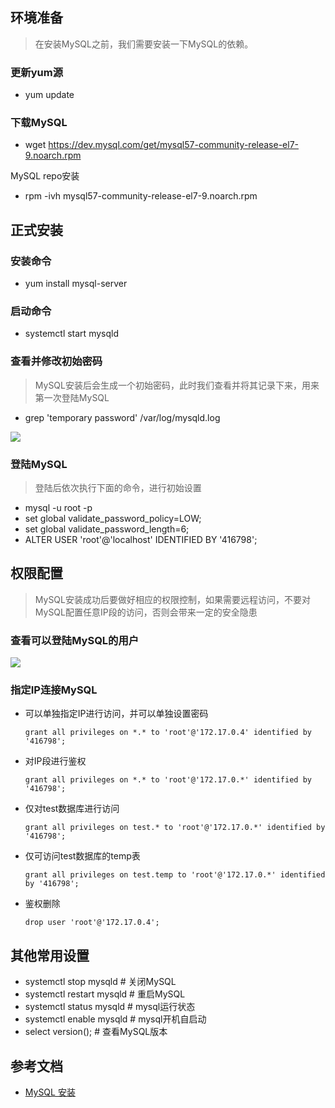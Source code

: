 ## 环境准备

> 在安装MySQL之前，我们需要安装一下MySQL的依赖。

### 更新yum源

- yum update

### 下载MySQL

- wget https://dev.mysql.com/get/mysql57-community-release-el7-9.noarch.rpm

MySQL repo安装

- rpm -ivh mysql57-community-release-el7-9.noarch.rpm

## 正式安装

### 安装命令

- yum install mysql-server

### 启动命令

- systemctl start mysqld 

### 查看并修改初始密码

> MySQL安装后会生成一个初始密码，此时我们查看并将其记录下来，用来第一次登陆MySQL

- grep 'temporary password' /var/log/mysqld.log

![](https://oscimg.oschina.net/oscnet/up-0fb341495fbf5555ab272b2ef5071f243be.png)

### 登陆MySQL

> 登陆后依次执行下面的命令，进行初始设置

- mysql -u root -p
- set global validate_password_policy=LOW;
- set global validate_password_length=6;
- ALTER USER 'root'@'localhost' IDENTIFIED BY '416798';

## 权限配置

> MySQL安装成功后要做好相应的权限控制，如果需要远程访问，不要对MySQL配置任意IP段的访问，否则会带来一定的安全隐患

### 查看可以登陆MySQL的用户

![](https://oscimg.oschina.net/oscnet/up-7243e1654bb2ff255c3f91260667f6390c3.png)

### 指定IP连接MySQL

- 可以单独指定IP进行访问，并可以单独设置密码

  `grant all privileges on *.* to 'root'@'172.17.0.4' identified by '416798';`

- 对IP段进行鉴权

  `grant all privileges on *.* to 'root'@'172.17.0.*' identified by '416798';`

- 仅对test数据库进行访问

  `grant all privileges on test.* to 'root'@'172.17.0.*' identified by '416798';`

- 仅可访问test数据库的temp表

  `grant all privileges on test.temp to 'root'@'172.17.0.*' identified by '416798';`

- 鉴权删除

  `drop user 'root'@'172.17.0.4';`

## 其他常用设置

- systemctl stop mysqld  # 关闭MySQL
- systemctl restart mysqld # 重启MySQL
- systemctl status mysqld  # mysql运行状态
- systemctl enable mysqld  # mysql开机自启动
- select version(); # 查看MySQL版本

## 参考文档

- [MySQL 安装](https://www.runoob.com/mysql/mysql-install.html)